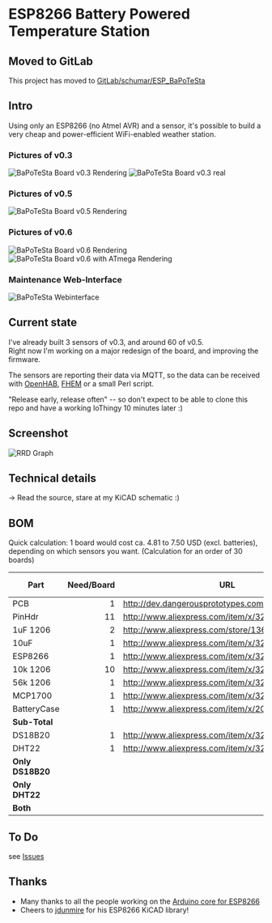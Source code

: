 #  ESP8266 Battery Powered Temperature Station

## Moved to GitLab

This project has moved to [GitLab/schumar/ESP_BaPoTeSta](https://gitlab.com/schumar/ESP_BaPoTeSta)

## Intro

Using only an ESP8266 (no Atmel AVR) and a sensor, it's possible to build a very cheap and power-efficient WiFi-enabled weather station.

### Pictures of v0.3

![BaPoTeSta Board v0.3 Rendering](https://gitlab.com/schumar/ESP_BaPoTeSta/raw/master/docs/ESP_BaPoTeSta.jpg)
![BaPoTeSta Board v0.3 real](https://gitlab.com/schumar/ESP_BaPoTeSta/raw/master/docs/board_v0.3_real.jpg)

### Pictures of v0.5

![BaPoTeSta Board v0.5 Rendering](https://gitlab.com/schumar/ESP_BaPoTeSta/raw/master/docs/board_v0.5_render.jpg)

### Pictures of v0.6

![BaPoTeSta Board v0.6 Rendering](https://gitlab.com/schumar/ESP_BaPoTeSta/raw/master/docs/board_v0.6_render.jpg)
![BaPoTeSta Board v0.6 with ATmega Rendering](https://gitlab.com/schumar/ESP_BaPoTeSta/raw/master/docs/board_v0.6_atmega_render.jpg)

### Maintenance Web-Interface

![BaPoTeSta Webinterface](https://gitlab.com/schumar/ESP_BaPoTeSta/raw/master/docs/webinterface.png)

## Current state

I've already built 3 sensors of v0.3, and around 60 of v0.5.  
Right now I'm working on a major redesign of the board, and improving the firmware.

The sensors are reporting their data via MQTT, so the data can be received with [OpenHAB](http://www.openhab.org/),
[FHEM](http://fhem.de/fhem.html) or a small Perl script.

"Release early, release often" -- so don't expect to be able to clone this repo and have a working IoThingy 10 minutes later :)

## Screenshot

![RRD Graph](https://gitlab.com/schumar/ESP_BaPoTeSta/raw/master/docs/temp-daily.png)

## Technical details

-> Read the source, stare at my KiCAD schematic :)

## BOM

Quick calculation: 1 board would cost ca. 4.81 to 7.50 USD (excl. batteries),
depending on which sensors you want. (Calculation for an order of 30 boards)

Part|Need/Board|URL|per piece|per board
----|---------:|---|----------:|----------:|
PCB|1|http://dev.dangerousprototypes.com/store/pcbs|0.50|0.50
PinHdr|11|http://www.aliexpress.com/item/x/32537378399.html|0.01|0.09
1uF 1206|2|http://www.aliexpress.com/store/1361740|0.03|0.06
10uF|1|http://www.aliexpress.com/item/x/32260294384.html|0.07|0.07
ESP8266|1|http://www.aliexpress.com/item/x/32519328481.html|1.93|1.93
10k 1206|10|http://www.aliexpress.com/item/x/32569352008.html|0.01|0.09
56k 1206|1|http://www.aliexpress.com/item/x/32567865953.html|0.02|0.02
MCP1700|1|http://www.aliexpress.com/item/x/32523953207.html|0.36|0.36
BatteryCase|1|http://www.aliexpress.com/item/x/2022527017.html|1.06|1.06
**Sub-Total**||||**4.18**
DS18B20|1|http://www.aliexpress.com/item/x/32576213069.html|0.63|0.63
DHT22|1|http://www.aliexpress.com/item/x/32544057083.html|2.70|2.70
**Only DS18B20**||||**4.81**
**Only DHT22**||||**6.87**
**Both**||||**7.50**

## To Do

see [Issues](https://gitlab.com/schumar/ESP_BaPoTeSta/issues)

## Thanks

* Many thanks to all the people working on the [Arduino core for ESP8266](https://github.com/esp8266/Arduino)
* Cheers to [jdunmire](https://github.com/jdunmire/kicad-ESP8266) for his ESP8266 KiCAD library!
